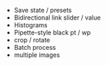 - Save state / presets
- Bidirectional link slider / value
- Histograms
- Pipette-style black pt / wp
- crop / rotate
- Batch process
- multiple images
